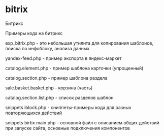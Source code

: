 # bitrix
Битрикс

Примеры кода на битрикс

exp_bitrix.php - это небольшая утилита для копирования шаблонов, поиска по инфоблоку, анализа данных

yandex-feed.php - пример экспорта в яндекс-маркет

catalog.element.php - пример шаблона карточки (упрощенный)

catalog.section.php - пример шаблона раздела

sale.basket.basket.php - корзина (часть)

catalog.section.list.php - список разделов шаблон

snippets iblock.php - сниппеты-примеры кода для разных повторяющихся действий

snippets birtix main.php - основной файл с описанием общих действий при запуске сайта, основные подключения компонентов

